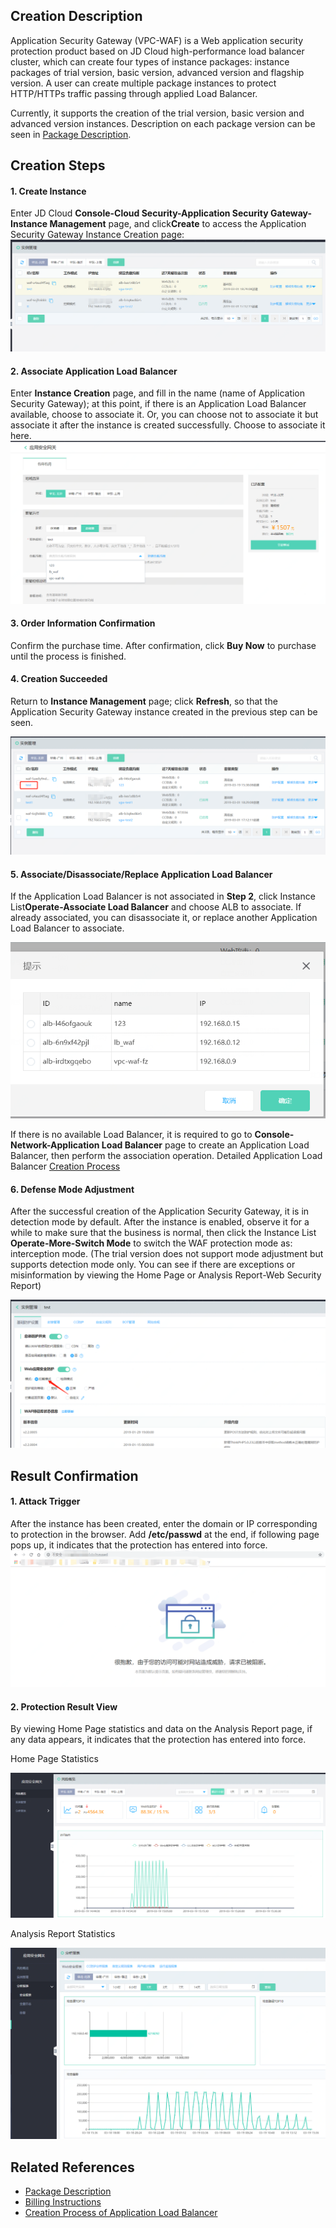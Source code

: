 ## Creation Description

Application Security Gateway (VPC-WAF) is a Web application security protection product based on JD Cloud high-performance load balancer cluster, which can create four types of instance packages: instance packages of trial version, basic version, advanced version and flagship version. A user can create multiple package instances to protect HTTP/HTTPs traffic passing through applied Load Balancer.

Currently, it supports the creation of the trial version, basic version and advanced version instances. Description on each package version can be seen in [Package Description](../Introduction/Specifications.md).

## Creation Steps

  #### 1. Create Instance
  
Enter JD Cloud **Console-Cloud Security-Application Security Gateway-Instance Management** page, and click**Create** to access the Application Security Gateway Instance Creation page:![image.png](../../../../image/AppliAcation-Security-Gateway/list01.png)

  #### 2. Associate Application Load Balancer
  
Enter **Instance Creation** page, and fill in the name (name of Application Security Gateway); at this point, if there is an Application Load Balancer available, choose to associate it. Or, you can choose not to associate it but associate it after the instance is created successfully. Choose to associate it here.
  ![image.png](../../../../image/AppliAcation-Security-Gateway/list02.png)

 #### 3. Order Information Confirmation
  
 Confirm the purchase time. After confirmation, click **Buy Now** to purchase until the process is finished.

  #### 4. Creation Succeeded
  
 Return to **Instance Management** page; click **Refresh**, so that the Application Security Gateway instance created in the previous step can be seen.
  
   ![image.png](../../../../image/AppliAcation-Security-Gateway/list03.png)

     
  #### 5. Associate/Disassociate/Replace Application Load Balancer
  
If the Application Load Balancer is not associated in **Step 2**, click Instance List**Operate-Associate Load Balancer** and choose ALB to associate. If already associated, you can disassociate it, or replace another Application Load Balancer to associate.

 ![image.png](../../../../image/AppliAcation-Security-Gateway/list04-1.png)
 
If there is no available Load Balancer, it is required to go to **Console-Network-Application Load Balancer** page to create an Application Load Balancer, then perform the association operation. Detailed Application Load Balancer [Creation Process](https://docs.jdcloud.com/en/application-load-balancer/create-instance)

   
 #### 6. Defense Mode Adjustment
 
 After the successful creation of the Application Security Gateway, it is in detection mode by default. After the instance is enabled, observe it for a while to make sure that the business is normal, then click the Instance List **Operate-More-Switch Mode** to switch the WAF protection mode as: interception mode. (The trial version does not support mode adjustment but supports detection mode only. You can see if there are exceptions or misinformation by viewing the Home Page or Analysis Report-Web Security Report)

  ![image.png](../../../../image/AppliAcation-Security-Gateway/list05-1.png)
  
 ## Result Confirmation
 
 #### 1. Attack Trigger
 
 After the instance has been created, enter the domain or IP corresponding to protection in the browser. Add **/etc/passwd** at the end, if following page pops up, it indicates that the protection has entered into force.
 ![image.png](../../../../image/AppliAcation-Security-Gateway/list06-2.png)
 
 #### 2. Protection Result View
 By viewing Home Page statistics and data on the Analysis Report page, if any data appears, it indicates that the protection has entered into force.
 
 Home Page Statistics
 
 ![image.png](../../../../image/AppliAcation-Security-Gateway/list07-1.png)
 
 Analysis Report Statistics
 
 ![image.png](../../../../image/AppliAcation-Security-Gateway/list08-1.png)

## Related References
- [Package Description](../Introduction/Specifications.md)
- [Billing Instructions](../Pricing/Price-Overview.md)
- [Creation Process of Application Load Balancer](https://docs.jdcloud.com/en/application-load-balancer/create-instance)
